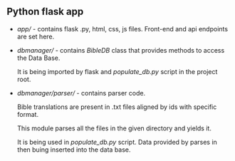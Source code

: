 ## Python flask app

- *app/* - contains flask .py, html, css, js files. Front-end and api endpoints are set here.
- *dbmanager/* - contains *BibleDB* class that provides methods to access the Data Base. 

    It is being imported by flask and *populate_db.py* script in the project root.
- *dbmanager/parser/* - contains parser code. 

    Bible translations are present in .txt files aligned by ids with specific format. 
    
    This module parses all the files in the given directory and yields it. 

    It is being used in *populate_db.py* script. Data provided by parses in then buing inserted into the data base.